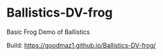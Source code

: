 # Ballistics-DV-frog
Basic Frog Demo of Ballistics


Build: https://goodmaz1.github.io/Ballistics-DV-frog/

